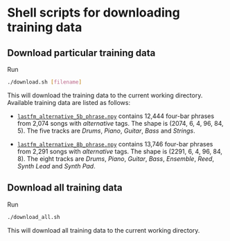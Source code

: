# Shell scripts for downloading training data

## Download particular training data

Run

```sh
./download.sh [filename]
```

This will download the training data to the current working directory. Available
training data are listed as follows:

- [`lastfm_alternative_5b_phrase.npy`](https://drive.google.com/uc?export=download&id=1F7J5n9uOPqViBYpoPT5GvE4PjCWhOyWc) 
  contains 12,444 four-bar phrases from 2,074 songs with *alternative* tags. The
  shape is (2074, 6, 4, 96, 84, 5). The five tracks are *Drums*, *Piano*,
  *Guitar*, *Bass* and *Strings*.

- [`lastfm_alternative_8b_phrase.npy`](https://drive.google.com/uc?export=download&id=1x3CeSqE6ElWa6V7ueNl8FKPFmMoyu4ED)
  contains 13,746 four-bar phrases from 2,291 songs with *alternative* tags. The
  shape is (2291, 6, 4, 96, 84, 8). The eight tracks are *Drums*, *Piano*,
  *Guitar*, *Bass*, *Ensemble*, *Reed*, *Synth Lead* and *Synth Pad*.

## Download all training data

Run

```sh
./download_all.sh
```

This will download all training data to the current working directory.
